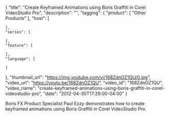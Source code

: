 {
  "title": "Create Keyframed Animations using Boris Graffiti in Corel VideoStudio Pro",
  "description": "",
  "tagging": {
    "product": [
      "Other Products"
    ],
    "host": [

    ],
    "series": [

    ],
    "feature": [

    ],
    "language": [

    ]
  },
  "thumbnail_url": "https://img.youtube.com/vi/168ZdnOZ1QU/0.jpg",
  "video_url": "https://youtu.be/168ZdnOZ1QU",
  "video_id": "168ZdnOZ1QU",
  "video_name": "create-keyframed-animations-using-boris-graffiti-in-corel-videostudio-pro",
  "date": "2012-04-30T17:29:00-04:00"
}

Boris FX Product Specialist Paul Ezzy demonstrates how to create keyframed
animations using Boris Graffiti in Corel VideoStudio Pro.


